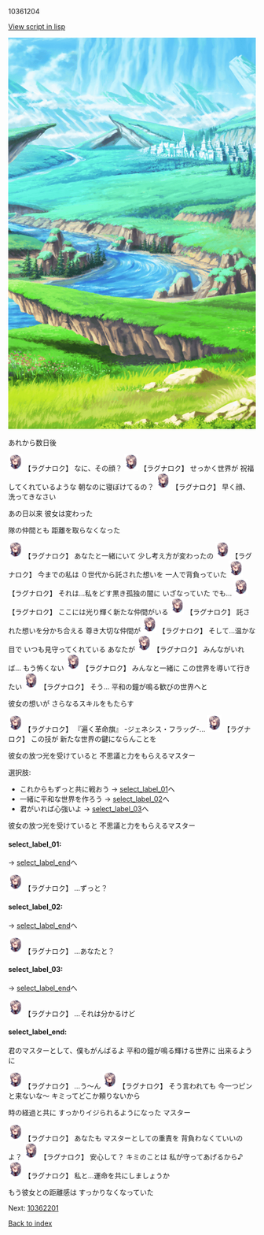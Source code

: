 10361204

[View script in lisp](../scripts/10361204.txt)

![plain.png](../images/backgrounds/plain.png)

あれから数日後

<img src="../images/units/103611.png" alt="103611.png" height="34"/>
【ラグナロク】
なに、その顔？

<img src="../images/units/103611.png" alt="103611.png" height="34"/>
【ラグナロク】
せっかく世界が
祝福してくれているような
朝なのに寝ぼけてるの？

<img src="../images/units/103611.png" alt="103611.png" height="34"/>
【ラグナロク】
早く顔、洗ってきなさい

あの日以来
彼女は変わった

隊の仲間とも
距離を取らなくなった

<img src="../images/units/103611.png" alt="103611.png" height="34"/>
【ラグナロク】
あなたと一緒にいて
少し考え方が変わったの

<img src="../images/units/103611.png" alt="103611.png" height="34"/>
【ラグナロク】
今までの私は
０世代から託された想いを
一人で背負っていた

<img src="../images/units/103611.png" alt="103611.png" height="34"/>
【ラグナロク】
それは…私をどす黒き孤独の闇に
いざなっていた
でも…

<img src="../images/units/103611.png" alt="103611.png" height="34"/>
【ラグナロク】
ここには光り輝く新たな仲間がいる

<img src="../images/units/103611.png" alt="103611.png" height="34"/>
【ラグナロク】
託された想いを分かち合える
尊き大切な仲間が

<img src="../images/units/103611.png" alt="103611.png" height="34"/>
【ラグナロク】
そして…温かな目で
いつも見守ってくれている
あなたが

<img src="../images/units/103611.png" alt="103611.png" height="34"/>
【ラグナロク】
みんながいれば…
もう怖くない

<img src="../images/units/103611.png" alt="103611.png" height="34"/>
【ラグナロク】
みんなと一緒に
この世界を導いて行きたい

<img src="../images/units/103611.png" alt="103611.png" height="34"/>
【ラグナロク】
そう…
平和の鐘が鳴る歓びの世界へと

彼女の想いが
さらなるスキルをもたらす

<img src="../images/units/103611.png" alt="103611.png" height="34"/>
【ラグナロク】
『遍く革命旗』
-ジェネシス・フラッグ-…

<img src="../images/units/103611.png" alt="103611.png" height="34"/>
【ラグナロク】
この技が
新たな世界の鍵にならんことを

彼女の放つ光を受けていると
不思議と力をもらえるマスター

選択肢:
- これからもずっと共に戦おう → [select_label_01](#select_label_01)へ
- 一緒に平和な世界を作ろう → [select_label_02](#select_label_02)へ
- 君がいれば心強いよ → [select_label_03](#select_label_03)へ

彼女の放つ光を受けていると
不思議と力をもらえるマスター

#### select_label_01:
 → [select_label_end](#select_label_end)へ

<img src="../images/units/103611.png" alt="103611.png" height="34"/>
【ラグナロク】
…ずっと？

#### select_label_02:
 → [select_label_end](#select_label_end)へ

<img src="../images/units/103611.png" alt="103611.png" height="34"/>
【ラグナロク】
…あなたと？

#### select_label_03:
 → [select_label_end](#select_label_end)へ

<img src="../images/units/103611.png" alt="103611.png" height="34"/>
【ラグナロク】
…それは分かるけど

#### select_label_end:

君のマスターとして、僕もがんばるよ
平和の鐘が鳴る輝ける世界に
出来るように

<img src="../images/units/103611.png" alt="103611.png" height="34"/>
【ラグナロク】
…う～ん

<img src="../images/units/103611.png" alt="103611.png" height="34"/>
【ラグナロク】
そう言われても
今一つピンと来ないな～
キミってどこか頼りないから

時の経過と共に
すっかりイジられるようになった
マスター

<img src="../images/units/103611.png" alt="103611.png" height="34"/>
【ラグナロク】
あなたも
マスターとしての重責を
背負わなくていいのよ？

<img src="../images/units/103611.png" alt="103611.png" height="34"/>
【ラグナロク】
安心して？
キミのことは
私が守ってあげるから♪

<img src="../images/units/103611.png" alt="103611.png" height="34"/>
【ラグナロク】
私と…運命を共にしましょうか

もう彼女との距離感は
すっかりなくなっていた


Next: [10362201](10362201.md)

[Back to index](index.md)
